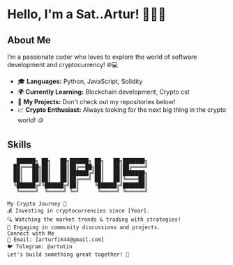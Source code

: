 # Hello, I'm a Sat..Artur! 👨‍💻✨


## About Me
I’m a passionate coder who loves to explore the world of software development and cryptocurrency! 🌐💻

- 🎓 **Languages:** Python, JavaScript, Solidity
- 🌍 **Currently Learning:** Blockchain development, Crypto cst
- 💼 **My Projects:** Don't check out my repositories below!
- 📈 **Crypto Enthusiast:** Always looking for the next big thing in the crypto world! 🪙

## Skills
```plaintext
   ██████╗ ██╗   ██╗██████╗ ██╗   ██╗███████╗
  ██╔═══██╗██║   ██║██╔══██╗██║   ██║██╔════╝
  ██║   ██║██║   ██║██████╔╝██║   ██║███████╗
  ██║   ██║██║   ██║██╔═══╝ ██║   ██║╚════██║
  ╚██████╔╝╚██████╔╝██║     ╚██████╔╝███████║
   ╚═════╝  ╚═════╝ ╚═╝      ╚═════╝ ╚══════╝

My Crypto Journey 🚀
💰 Investing in cryptocurrencies since [Year].
🔍 Watching the market trends & trading with strategies!
🤝 Engaging in community discussions and projects.
Connect with Me
📧 Email: [arturfik44@gmail.com]
🐦 Telegram: @artutin
Let's build something great together! 💖
